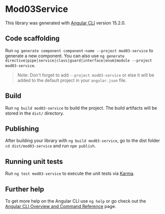 # Mod03Service

This library was generated with [Angular CLI](https://github.com/angular/angular-cli) version 15.2.0.

## Code scaffolding

Run `ng generate component component-name --project mod03-service` to generate a new component. You can also use `ng generate directive|pipe|service|class|guard|interface|enum|module --project mod03-service`.
> Note: Don't forget to add `--project mod03-service` or else it will be added to the default project in your `angular.json` file. 

## Build

Run `ng build mod03-service` to build the project. The build artifacts will be stored in the `dist/` directory.

## Publishing

After building your library with `ng build mod03-service`, go to the dist folder `cd dist/mod03-service` and run `npm publish`.

## Running unit tests

Run `ng test mod03-service` to execute the unit tests via [Karma](https://karma-runner.github.io).

## Further help

To get more help on the Angular CLI use `ng help` or go check out the [Angular CLI Overview and Command Reference](https://angular.io/cli) page.
